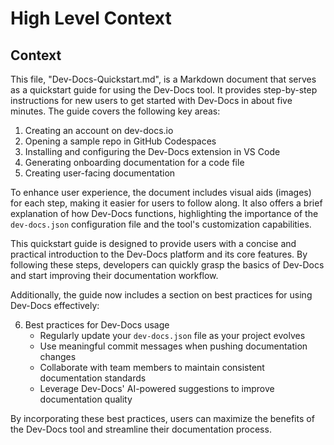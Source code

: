 

  # High Level Context
## Context
This file, "Dev-Docs-Quickstart.md", is a Markdown document that serves as a quickstart guide for using the Dev-Docs tool. It provides step-by-step instructions for new users to get started with Dev-Docs in about five minutes. The guide covers the following key areas:

1. Creating an account on dev-docs.io
2. Opening a sample repo in GitHub Codespaces
3. Installing and configuring the Dev-Docs extension in VS Code
4. Generating onboarding documentation for a code file
5. Creating user-facing documentation

To enhance user experience, the document includes visual aids (images) for each step, making it easier for users to follow along. It also offers a brief explanation of how Dev-Docs functions, highlighting the importance of the `dev-docs.json` configuration file and the tool's customization capabilities.

This quickstart guide is designed to provide users with a concise and practical introduction to the Dev-Docs platform and its core features. By following these steps, developers can quickly grasp the basics of Dev-Docs and start improving their documentation workflow.

Additionally, the guide now includes a section on best practices for using Dev-Docs effectively:

6. Best practices for Dev-Docs usage
   - Regularly update your `dev-docs.json` file as your project evolves
   - Use meaningful commit messages when pushing documentation changes
   - Collaborate with team members to maintain consistent documentation standards
   - Leverage Dev-Docs' AI-powered suggestions to improve documentation quality

By incorporating these best practices, users can maximize the benefits of the Dev-Docs tool and streamline their documentation process.

  